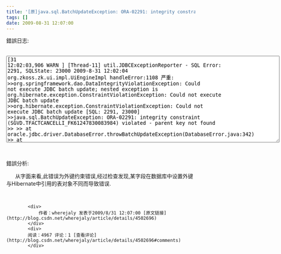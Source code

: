 ```yaml
---
title: '[原]java.sql.BatchUpdateException: ORA-02291: integrity constraint'
tags: []
date: 2009-08-31 12:07:00
---
```


錯誤日志:

&nbsp;&nbsp;&nbsp;&nbsp;&nbsp; <textarea cols="88" rows="15" name="code" class="java">[31 12:02:03,906 WARN ] [Thread-11] util.JDBCExceptionReporter - SQL Error: 2291, SQLState: 23000
2009-8-31 12:02:04 org.zkoss.zk.ui.impl.UiEngineImpl handleError:1108
严重: &gt;&gt;org.springframework.dao.DataIntegrityViolationException: Could not execute JDBC batch update; nested exception is org.hibernate.exception.ConstraintViolationException: Could not execute JDBC batch update
&gt;&gt;org.hibernate.exception.ConstraintViolationException: Could not execute JDBC batch update
[SQL: 2291, 23000]
&gt;&gt;java.sql.BatchUpdateException: ORA-02291: integrity constraint (SGVD.TFACTCANCELLI_FK61247830083984) violated - parent key not found
&gt;&gt;
&gt;&gt;	at oracle.jdbc.driver.DatabaseError.throwBatchUpdateException(DatabaseError.java:342)
&gt;&gt;	at oracle.jdbc.driver.OraclePreparedStatement.executeBatch(OraclePreparedStatement.java:10656)
&gt;&gt;	at org.apache.commons.dbcp.DelegatingStatement.executeBatch(DelegatingStatement.java:297)
&gt;&gt;	at org.hibernate.jdbc.BatchingBatcher.doExecuteBatch(BatchingBatcher.java:48)
&gt;&gt;	at org.hibernate.jdbc.AbstractBatcher.executeBatch(AbstractBatcher.java:246)
&gt;&gt;...</textarea> 

&nbsp;

錯誤分析:

&nbsp;&nbsp;&nbsp;&nbsp;&nbsp; 从字面来看,此错误为外键约束错误,经过检查发现,某字段在数据库中设置外键与Hibernate中引用的表对象不同而导致错误.

&nbsp;

            <div>
                作者：wherejaly 发表于2009/8/31 12:07:00 [原文链接](http://blog.csdn.net/wherejaly/article/details/4502696)
            </div>
            <div>
            阅读：4967 评论：1 [查看评论](http://blog.csdn.net/wherejaly/article/details/4502696#comments)
            </div>